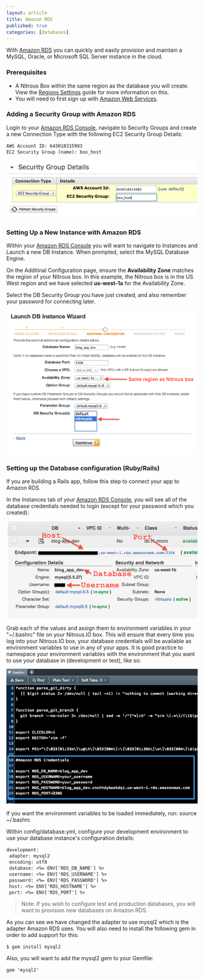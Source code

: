```yaml
---
layout: article
title: Amazon RDS
published: true
categories: [databases]
---
```


With [Amazon RDS](http://aws.amazon.com/rds/) you can quickly and easily provision and maintain a MySQL, Oracle, or Microsoft SQL Server instance in the cloud.

### Prerequisites

* A Nitrous Box within the same region as the database you will create. View the [Regions Settings](/faq-aws-region-settings/) guide for more information on this.
* You will need to first sign up with [Amazon Web Services](http://aws.amazon.com/).


### Adding a Security Group with Amazon RDS

Login to your [Amazon RDS Console](https://console.aws.amazon.com/rds/home), navigate to Security Groups and create a new Connection Type with the following EC2 Security Group Details:

    AWS Account ID: 643018315983
    EC2 Security Group (name): box_host

![Security Group Details](/images/articles/amazon_rds_security_group.png)

###  Setting Up a New Instance with Amazon RDS

Within your [Amazon RDS Console](https://console.aws.amazon.com/rds/home) you will want to navigate to Instances and Launch a new DB Instance. When prompted, select the MySQL Database Engine. 

On the Additinal Configuration page, ensure the **Availability Zone** matches the region of your Nitrous box. In this example, the Nitrous box is in the US West region and we have selected **us-west-1a** for the Availability Zone.

Select the DB Security Group you have just created, and also remember your password for connecting later.

![Amazon RDS Settings](/images/articles/amazon_instance_setting.png)

### Setting up the Database configuration (Ruby/Rails)

If you are building a Rails app, follow this step to connect your app to Amazon RDS. 

In the Instances tab of your [Amazon RDS Console](https://console.aws.amazon.com/rds/home), you will see all of the database credentials needed to login (except for your password which you created):

![Amazon RDS Instance Settings](/images/articles/amazon-rds-instance-details.png)

Grab each of the values and assign them to environment variables in your
"~/.bashrc" file on your Nitrous.IO box. This will ensure that every time you log into your Nitrous.IO box, your
database credentials will be available as environment variables to use
in any of your apps. It is good practice to namespace your environment
variables with the environment that you want to use your database in
(development or test), like so:

![Env Variables](/images/articles/rds-bashrc.png)

If you want the environment variables to be loaded immediately, run:
    source ~/.bashrc

Within config/database.yml, configure your development environment to use your database instance's configuration details:

    development:
     adapter: mysql2
     encoding: utf8
     database: <%= ENV['RDS_DB_NAME'] %>
     username: <%= ENV['RDS_USERNAME'] %>
     password: <%= ENV['RDS_PASSWORD'] %>
     host: <%= ENV['RDS_HOSTNAME'] %>
     port: <%= ENV['RDS_PORT'] %>

>Note: If you wish to configure test and production databases, you will want to provision new databases on Amazon RDS.

As you can see we have changed the adapter to use mysql2 which is the adapter Amazon RDS uses. You will also need to install the following gem in order to add support for this:

    $ gem install mysql2

Also, you will want to add the mysql2 gem to your Gemfile:

    gem 'mysql2'
